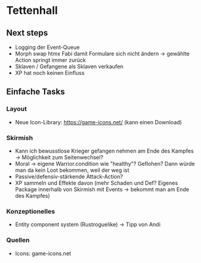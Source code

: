# Tettenhall

## Next steps
* Logging der Event-Queue
* Morph swap htmx Fabi damit Formulare sich nicht ändern -> gewählte Action springt immer zurück
* Sklaven / Gefangene als Sklaven verkaufen
* XP hat noch keinen Einfluss

## Einfache Tasks

### Layout

* Neue Icon-Library: https://game-icons.net/ (kann einen Download)

### Skirmish

* Kann ich bewusstlose Krieger gefangen nehmen am Ende des Kampfes -> Möglichkeit zum Seitenwechsel?
* Moral -> eigene Warrior.condition wie "healthy"? Geflohen? Dann würde man da kein Loot bekommen, weil der weg ist
* Passive/defensiv-stärkende Attack-Action?
* XP sammeln und Effekte davon (mehr Schaden und Def? Eigenes Package innerhalb von Skirmish mit Events -> bekommt man
  am Ende des Kampfes)


### Konzeptionelles

* Entity component system (Rustroguelike) -> Tipp von Andi

### Quellen

* Icons: game-icons.net
